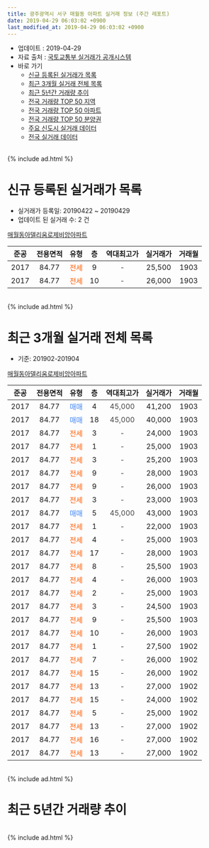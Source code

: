 ```yaml
---
title: 광주광역시 서구 매월동 아파트 실거래 정보 (주간 레포트)
date: 2019-04-29 06:03:02 +0900
last_modified_at: 2019-04-29 06:03:02 +0900
---
```


* 업데이트 : 2019-04-29
* 자료 출처 : [국토교통부 실거래가 공개시스템](http://rt.molit.go.kr)
* 바로 가기
    * [신규 등록된 실거래가 목록](#신규-등록된-실거래가-목록)
    * [최근 3개월 실거래 전체 목록](#최근-3개월-실거래-전체-목록)
    * [최근 5년간 거래량 추이](#최근-5년간-거래량-추이)
    * [전국 거래량 TOP 50 지역](https://inasie.github.io/apt-trade-info/최근-3개월-전국에서-가장-거래가-많이-발생한-지역)
    * [전국 거래량 TOP 50 아파트](https://inasie.github.io/apt-trade-info/최근-3개월-전국에서-가장-거래가-많이-발생한-아파트)
    * [전국 거래량 TOP 50 분양권](https://inasie.github.io/apt-trade-info/최근-3개월-전국에서-가장-거래가-많이-발생한-분양권)
    * [주요 신도시 실거래 데이터](https://inasie.github.io/apt-trade-info/주요-신도시)
    * [전국 실거래 데이터](https://inasie.github.io/apt-trade-info/전국)
<br>
{% include ad.html %}
<br>

# 신규 등록된 실거래가 목록
* 실거래가 등록일: 20190422 ~ 20190429
* 업데이트 된 실거래 수: 2 건


[매월동아델리움로제비앙아파트](https://search.naver.com/search.naver?query=%EA%B4%91%EC%A3%BC%EA%B4%91%EC%97%AD%EC%8B%9C+%EC%84%9C%EA%B5%AC+%EB%A7%A4%EC%9B%94%EB%8F%99+%EB%A7%A4%EC%9B%94%EB%8F%99%EC%95%84%EB%8D%B8%EB%A6%AC%EC%9B%80%EB%A1%9C%EC%A0%9C%EB%B9%84%EC%95%99%EC%95%84%ED%8C%8C%ED%8A%B8)

|준공|전용면적|유형|층|역대최고가|실거래가|거래월|
|:---:|:---:|:---:|:---:|:---:|:---:|:---:|
|2017|84.77|<span style="color:#ff5a00">전세</span>|9|<span style="color:#444444">-</span>|25,500|1903|
|2017|84.77|<span style="color:#ff5a00">전세</span>|10|<span style="color:#444444">-</span>|26,000|1903|


<br>
{% include ad.html %}
<br>

# 최근 3개월 실거래 전체 목록
* 기준: 201902-201904


[매월동아델리움로제비앙아파트](https://search.naver.com/search.naver?query=%EA%B4%91%EC%A3%BC%EA%B4%91%EC%97%AD%EC%8B%9C+%EC%84%9C%EA%B5%AC+%EB%A7%A4%EC%9B%94%EB%8F%99+%EB%A7%A4%EC%9B%94%EB%8F%99%EC%95%84%EB%8D%B8%EB%A6%AC%EC%9B%80%EB%A1%9C%EC%A0%9C%EB%B9%84%EC%95%99%EC%95%84%ED%8C%8C%ED%8A%B8)

|준공|전용면적|유형|층|역대최고가|실거래가|거래월|
|:---:|:---:|:---:|:---:|:---:|:---:|:---:|
|2017|84.77|<span style="color:#4285f3">매매</span>|4|<span style="color:#444444">45,000</span>|41,200|1903|
|2017|84.77|<span style="color:#4285f3">매매</span>|18|<span style="color:#444444">45,000</span>|40,000|1903|
|2017|84.77|<span style="color:#ff5a00">전세</span>|3|<span style="color:#444444">-</span>|24,000|1903|
|2017|84.77|<span style="color:#ff5a00">전세</span>|1|<span style="color:#444444">-</span>|25,000|1903|
|2017|84.77|<span style="color:#ff5a00">전세</span>|3|<span style="color:#444444">-</span>|25,200|1903|
|2017|84.77|<span style="color:#ff5a00">전세</span>|9|<span style="color:#444444">-</span>|28,000|1903|
|2017|84.77|<span style="color:#ff5a00">전세</span>|9|<span style="color:#444444">-</span>|26,000|1903|
|2017|84.77|<span style="color:#ff5a00">전세</span>|3|<span style="color:#444444">-</span>|23,000|1903|
|2017|84.77|<span style="color:#4285f3">매매</span>|5|<span style="color:#444444">45,000</span>|43,000|1903|
|2017|84.77|<span style="color:#ff5a00">전세</span>|1|<span style="color:#444444">-</span>|22,000|1903|
|2017|84.77|<span style="color:#ff5a00">전세</span>|4|<span style="color:#444444">-</span>|25,000|1903|
|2017|84.77|<span style="color:#ff5a00">전세</span>|17|<span style="color:#444444">-</span>|28,000|1903|
|2017|84.77|<span style="color:#ff5a00">전세</span>|8|<span style="color:#444444">-</span>|25,500|1903|
|2017|84.77|<span style="color:#ff5a00">전세</span>|4|<span style="color:#444444">-</span>|26,000|1903|
|2017|84.77|<span style="color:#ff5a00">전세</span>|2|<span style="color:#444444">-</span>|25,000|1903|
|2017|84.77|<span style="color:#ff5a00">전세</span>|3|<span style="color:#444444">-</span>|24,500|1903|
|2017|84.77|<span style="color:#ff5a00">전세</span>|9|<span style="color:#444444">-</span>|25,500|1903|
|2017|84.77|<span style="color:#ff5a00">전세</span>|10|<span style="color:#444444">-</span>|26,000|1903|
|2017|84.77|<span style="color:#ff5a00">전세</span>|1|<span style="color:#444444">-</span>|27,500|1902|
|2017|84.77|<span style="color:#ff5a00">전세</span>|7|<span style="color:#444444">-</span>|26,000|1902|
|2017|84.77|<span style="color:#ff5a00">전세</span>|15|<span style="color:#444444">-</span>|26,000|1902|
|2017|84.77|<span style="color:#ff5a00">전세</span>|13|<span style="color:#444444">-</span>|27,000|1902|
|2017|84.77|<span style="color:#ff5a00">전세</span>|15|<span style="color:#444444">-</span>|24,000|1902|
|2017|84.77|<span style="color:#ff5a00">전세</span>|5|<span style="color:#444444">-</span>|25,000|1902|
|2017|84.77|<span style="color:#ff5a00">전세</span>|13|<span style="color:#444444">-</span>|27,000|1902|
|2017|84.77|<span style="color:#ff5a00">전세</span>|16|<span style="color:#444444">-</span>|27,000|1902|
|2017|84.77|<span style="color:#ff5a00">전세</span>|13|<span style="color:#444444">-</span>|27,000|1902|


<br>
{% include ad.html %}
<br>

# 최근 5년간 거래량 추이


<div style="width:100%;">
    <canvas id="deal_progress" height="200"></canvas>
</div>

<script>
new Chart(document.getElementById("deal_progress"), {
    type: 'line',
    data: {
        labels: ['201404','201405','201406','201407','201408','201409','201410','201411','201412','201501','201502','201503','201504','201505','201506','201507','201508','201509','201510','201511','201512','201601','201602','201603','201604','201605','201606','201607','201608','201609','201610','201611','201612','201701','201702','201703','201704','201705','201706','201707','201708','201709','201710','201711','201712','201801','201802','201803','201804','201805','201806','201807','201808','201809','201810','201811','201812','201901','201902','201903','201904'],
        datasets: [{
            label: '매매',
            pointRadius: 1,
            data: [1, 2, 5, 1, 1, 0, 2, 2, 2, 3, 2, 1, 1, 1, 1, 2, 1, 3, 1, 1, 0, 1, 1, 0, 0, 1, 1, 1, 2, 1, 0, 0, 1, 0, 1, 0, 0, 4, 9, 3, 7, 4, 2, 1, 3, 1, 1, 5, 1, 4, 2, 3, 5, 4, 1, 1, 2, 3, 0, 3, 0],
            borderColor: "rgba(255, 201, 14, 1)",
            backgroundColor: "rgba(255, 201, 14, 0.5)",
            fill: false,
            lineTension: 0
        },{
            label: '전월세',
            pointRadius: 1,
            data: [0, 1, 0, 0, 1, 0, 0, 0, 0, 0, 0, 2, 0, 0, 1, 1, 0, 0, 0, 1, 0, 0, 0, 2, 2, 0, 1, 0, 0, 1, 0, 0, 0, 4, 12, 16, 18, 17, 13, 7, 2, 3, 0, 1, 2, 0, 5, 2, 1, 2, 2, 3, 1, 3, 0, 1, 7, 4, 9, 15, 0],
            borderColor: "rgba(0, 141, 185, 1)",
            backgroundColor: "rgba(0, 141, 185, 0.5)",
            fill: false,
            lineTension: 0
        }
        ]
    },
    options: {
        responsive: true,
        title: {
            display: false
        },
        tooltips: {
            mode: 'index',
            intersect: false
        },
        hover: {
            mode: 'nearest',
            intersect: true
        },
        scales: {
            xAxes: [{
                display: true,
                scaleLabel: {
                    display: true,
                    labelString: '년/월'
                }
            }],
            yAxes: [{
                display: true,
                ticks: {
                    suggestedMin: 0,
                },
                scaleLabel: {
                    display: true,
                    labelString: '실거래 수'
                }
            }]
        }
    }
});

</script>


<br>
{% include ad.html %}
<br>

